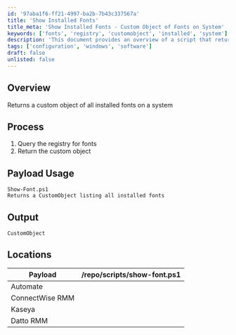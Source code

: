 ```yaml
---
id: '97aba1f6-ff21-4997-ba2b-7b43c337567a'
title: 'Show Installed Fonts'
title_meta: 'Show Installed Fonts - Custom Object of Fonts on System'
keywords: ['fonts', 'registry', 'customobject', 'installed', 'system']
description: 'This document provides an overview of a script that returns a custom object listing all installed fonts on a system by querying the registry. It details the process, usage, and output format of the script.'
tags: ['configuration', 'windows', 'software']
draft: false
unlisted: false
---
```

## Overview

Returns a custom object of all installed fonts on a system

## Process

1. Query the registry for fonts
2. Return the custom object

## Payload Usage

```
Show-Font.ps1
Returns a CustomObject listing all installed fonts
```

## Output

```
CustomObject
```

## Locations

| Payload                | /repo/scripts/show-font.ps1 |
|-----------------------|-------------------------------|
| Automate              |                               |
| ConnectWise RMM       |                               |
| Kaseya                |                               |
| Datto RMM            |                               |





